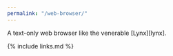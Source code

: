 ```yaml
---
permalink: "/web-browser/"
---
```


A text-only web browser like the venerable [Lynx][lynx].

{% include links.md %}
